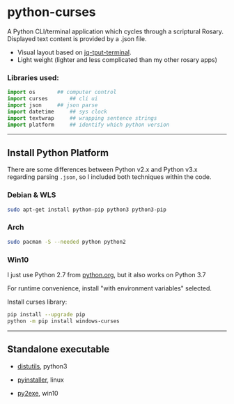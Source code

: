 # python-curses

A Python CLI/terminal application which cycles through a scriptural Rosary.
Displayed text content is  provided by a .json file.

* Visual layout based on [jq-tput-terminal](https://github.com/mezcel/jq-tput-terminal).
* Light weight (lighter and less complicated than my other rosary apps)

### Libraries used:

```py
import os		## computer control
import curses		## cli ui
import json		## json parse
import datetime		## sys clock
import textwrap		## wrapping sentence strings
import platform		## identify which python version
```

---

## Install Python Platform

There are some differences between Python v2.x and Python v3.x regarding parsing ```.json```, so I included both techniques within the code.

### Debian & WLS

```sh
sudo apt-get install python-pip python3 python3-pip
```

### Arch

```sh
sudo pacman -S --needed python python2
```

### Win10

I just use Python 2.7 from [python.org](https://www.python.org/downloads/windows/), but it also works on Python 3.7

For runtime convenience, install "with environment variables" selected.

Install curses library:

```sh
pip install --upgrade pip
python -m pip install windows-curses
```

---

## Standalone executable

* [distutils](https://docs.python.org/3/distutils/builtdist.html), python3

* [pyinstaller](https://pypi.org/project/PyInstaller/), linux

* [py2exe](https://pypi.org/project/py2exe/), win10
